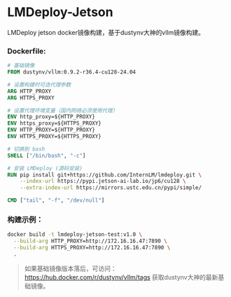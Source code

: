 # LMDeploy-Jetson
LMDeploy jetson docker镜像构建，基于dustynv大神的vllm镜像构建。
### Dockerfile:
```Dockerfile
# 基础镜像
FROM dustynv/vllm:0.9.2-r36.4-cu128-24.04

# 设置构建时可选代理参数
ARG HTTP_PROXY
ARG HTTPS_PROXY

# 设置代理环境变量（国内网络必须使用代理）
ENV http_proxy=${HTTP_PROXY}
ENV https_proxy=${HTTPS_PROXY}
ENV HTTP_PROXY=${HTTP_PROXY}
ENV HTTPS_PROXY=${HTTPS_PROXY}

# 切换到 bash
SHELL ["/bin/bash", "-c"]

# 安装 LMDeploy (源码安装)
RUN pip install git+https://github.com/InternLM/lmdeploy.git \
    --index-url https://pypi.jetson-ai-lab.io/jp6/cu128 \
    --extra-index-url https://mirrors.ustc.edu.cn/pypi/simple/

CMD ["tail", "-f", "/dev/null"]

```
### 构建示例：
```bash
docker build -t lmdeploy-jetson-test:v1.0 \
  --build-arg HTTP_PROXY=http://172.16.16.47:7890 \
  --build-arg HTTPS_PROXY=http://172.16.16.47:7890 \
  .
```

> 如果基础镜像版本落后，可访问：https://hub.docker.com/r/dustynv/vllm/tags 获取dustynv大神的最新基础镜像。

